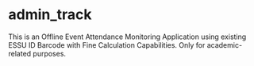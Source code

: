 # admin_track
This is an Offline Event Attendance Monitoring Application using existing ESSU ID Barcode with Fine Calculation Capabilities.
Only for academic-related purposes.
